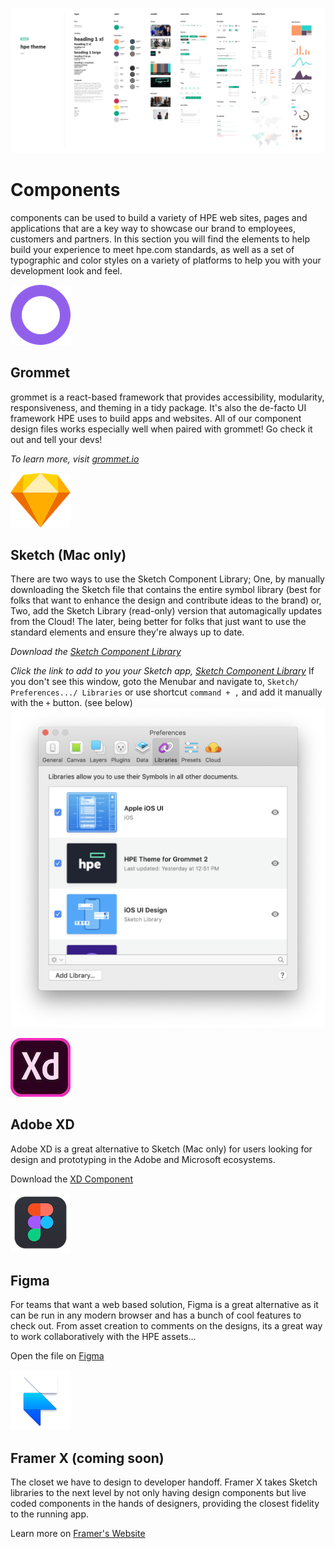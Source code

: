 ![alt text](https://github.com/hpe-design/components/blob/master/Previews/grommet-2-open-theme.png "Components")

# Components

components can be used to build a variety of HPE web sites, pages and applications that are a key way to showcase our brand to employees, customers and partners. In this section you will find the elements to help build your experience to meet hpe.com standards, as well as a set of typographic and color styles on a variety of platforms to help you with your development look and feel.


![alt text](https://github.com/hpe-design/components/blob/master/Previews/grommet.png "Grommet")

## Grommet

grommet is a react-based framework that provides accessibility, modularity, responsiveness, and theming in a tidy package. It's also the de-facto UI framework HPE uses to build apps and websites. All of our component design files works especially well when paired with grommet! Go check it out and tell your devs!

_To learn more, visit [grommet.io](https://grommet.io)_


![alt text](https://github.com/hpe-design/components/blob/master/Previews/sketch.png "Sketch")  

## Sketch (Mac only)

There are two ways to use the Sketch Component Library; One, by manually downloading the Sketch file that contains the entire symbol library (best for folks that want to enhance the design and contribute ideas to the brand) or, Two, add the Sketch Library (read-only) version that automagically updates from the Cloud! The later, being better for folks that just want to use the standard elements and ensure they're always up to date.

_Download the [Sketch Component Library](https://github.com/hpe-design/components/blob/master/grommet-2-hpe-theme.sketch)_

_Click the link to add to you your Sketch app, [Sketch Component Library](https://sketch.cloud/s/9oJ4D)_
If you don't see this window, goto the Menubar and navigate to, `Sketch/ Preferences.../ Libraries` or use shortcut `command + ,` and add it manually with the `+` button. (see below)
![alt text](https://github.com/hpe-design/components/blob/master/Previews/sketch-library.png "Components")


![alt text](https://github.com/hpe-design/components/blob/master/Previews/xd.jpeg "Adobe XD")  

## Adobe XD

Adobe XD is a great alternative to Sketch (Mac only) for users looking for design and prototyping in the Adobe and Microsoft ecosystems.

Download the [XD Component](https://github.com/hpe-design/components/blob/master/grommet-2-hpe-theme.xd)


![alt text](https://github.com/hpe-design/components/blob/master/Previews/figma.png "Figma")  

## Figma

For teams that want a web based solution, Figma is a great alternative as it can be run in any modern browser and has a bunch of cool features to check out. From asset creation to comments on the designs, its a great way to work collaboratively with the HPE assets...

Open the file on [Figma](https://www.figma.com/file/CZ7fIV3tPpcrwB51JV6gwk79/HPE-Theme-for-Grommet-2)


![alt text](https://github.com/hpe-design/components/blob/master/Previews/framer.png "Framer")  

## Framer X (coming soon)
The closet we have to design to developer handoff. Framer X takes Sketch libraries to the next level by not only having design components but live coded components in the hands of designers, providing the closest fidelity to the running app.

Learn more on [Framer's Website](https://framer.com/)
